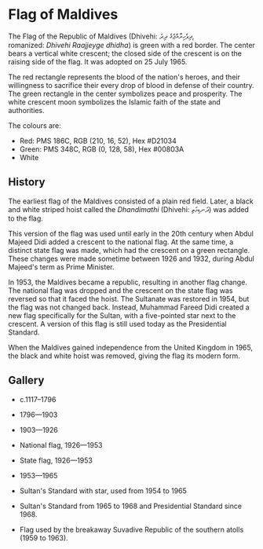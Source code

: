 # Flag of Maldives

The Flag of the Republic of Maldives (Dhivehi: ދިވެހިރާއްޖެގެ ދިދަ, romanized: *Dhivehi Raajjeyge dhidha*) is green with a red border. The center bears a vertical white crescent; the closed side of the crescent is on the raising side of the flag. It was adopted on 25 July 1965.

The red rectangle represents the blood of the nation's heroes, and their willingness to sacrifice their every drop of blood in defense of their country. The green rectangle in the center symbolizes peace and prosperity. The white crescent moon symbolizes the Islamic faith of the state and authorities.

The colours are:

- Red: PMS 186C, RGB (210, 16, 52), Hex #D21034
- Green: PMS 348C, RGB (0, 128, 58), Hex #00803A
- White

## History

The earliest flag of the Maldives consisted of a plain red field. Later, a black and white striped hoist called the *Dhandimathi* (Dhivehi: ދަނޑިމަތި) was added to the flag.

This version of the flag was used until early in the 20th century when Abdul Majeed Didi added a crescent to the national flag. At the same time, a distinct state flag was made, which had the crescent on a green rectangle. These changes were made sometime between 1926 and 1932, during Abdul Majeed's term as Prime Minister.

In 1953, the Maldives became a republic, resulting in another flag change. The national flag was dropped and the crescent on the state flag was reversed so that it faced the hoist. The Sultanate was restored in 1954, but the flag was not changed back. Instead, Muhammad Fareed Didi created a new flag specifically for the Sultan, with a five-pointed star next to the crescent. A version of this flag is still used today as the Presidential Standard.

When the Maldives gained independence from the United Kingdom in 1965, the black and white hoist was removed, giving the flag its modern form.

## Gallery

- c.1117–1796

- 1796—1903

- 1903—1926

- National flag, 1926—1953

- State flag, 1926—1953

- 1953—1965

- Sultan's Standard with star, used from 1954 to 1965

- Sultan's Standard from 1965 to 1968 and Presidential Standard since 1968.

- Flag used by the breakaway Suvadive Republic of the southern atolls (1959 to 1963).

